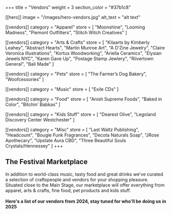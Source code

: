 +++
title = "Vendors"
weight = 3
section_color = "#37b1c8"

[[hero]]
image = "/images/hero-vendors.jpg"
alt_text = "alt text"

[[vendors]]
category = "Apparel"
store = [
  "Moonshine",
  "Looming Madness",
  "Piemont Outfitters",
  "Stitch Witch Creatives"
]

[[vendors]]
category = "Arts & Crafts"
store = [
  "Kilaarts by Kimberly Leahey",
  "Abstract Hearts",
  "Martin Munroe Art",
  "A D’Zine Jewelry",
  "Claire Veronica Illustrations",
  "Kortus Woodworking",
  "Ariella Ceramics",
  "Elysian Jewels NYC",
  "Karen Gave Up",
  "Postage Stamp Jewlery",
  "Riivertown General",
  "Bali Made"
]

[[vendors]]
category = "Pets"
store = [ "The Farmer’s Dog Bakery", "Woofcessories" ]

[[vendors]]
category = "Music"
store = [ "Exile CDs" ]

[[vendors]]
category = "Food"
store = [ "Anish Supreme Foods", "Baked in Color", "Bitchin’ Babkas" ]

[[vendors]]
category = "Kids Stuff"
store = [ "Dearest Olive", "Legoland Discovery Center Westchester" ]

[[vendors]]
category = "Misc"
store = [
  "Last Waltz Publishing",
  "Headcount",
  "Bougie Funk Fragrances",
  "Decota Naturals Soap",
  "JRose Apothecary",
  "Upstate Aura CBD",
  "Three Beautiful Souls Crystals/Hennessey"
]
+++
## The Festival Marketplace

In addition to world-class music, tasty food and great drinks we've curated a selection of craftspeople and vendors for your shopping pleasure. Situated close to the Main Stage, our marketplace will offer everything from apparel, arts & crafts, fine food, pet products and kids stuff.<br><br>**Here's a list of our vendors from 2024, stay tuned for who'll be doing us in 2025**

&nbsp;

&nbsp;

&nbsp;